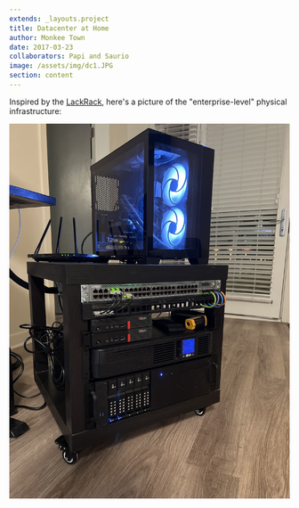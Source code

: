 ```yaml
---
extends: _layouts.project 
title: Datacenter at Home 
author: Monkee Town
date: 2017-03-23
collaborators: Papi and Saurio
image: /assets/img/dc1.JPG
section: content
---
```



Inspired by the [LackRack](https://wiki.eth0.nl/index.php/LackRack), here's a picture of the "enterprise-level" physical infrastructure:

![Datacenter Rack](assets/img/dc1.JPG)
